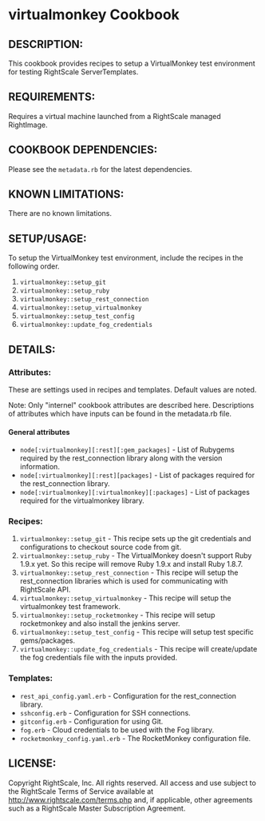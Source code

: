 # virtualmonkey Cookbook

## DESCRIPTION:

This cookbook provides recipes to setup a VirtualMonkey test environment for
testing RightScale ServerTemplates.

## REQUIREMENTS:

Requires a virtual machine launched from a RightScale managed RightImage.

## COOKBOOK DEPENDENCIES:

Please see the `metadata.rb` for the latest dependencies.

## KNOWN LIMITATIONS:

There are no known limitations.

## SETUP/USAGE:

To setup the VirtualMonkey test environment, include the recipes in the
following order.

1. `virtualmonkey::setup_git`
2. `virtualmonkey::setup_ruby`
3. `virtualmonkey::setup_rest_connection`
4. `virtualmonkey::setup_virtualmonkey`
5. `virtualmonkey::setup_test_config`
6. `virtualmonkey::update_fog_credentials`

## DETAILS:

### Attributes:

These are settings used in recipes and templates. Default values are noted.

Note: Only "internel" cookbook attributes are described here. Descriptions of
attributes which have inputs can be found in the metadata.rb file.

#### General attributes

* `node[:virtualmonkey][:rest][:gem_packages]` - List of Rubygems required by the
  rest_connection library along with the version information.
* `node[:virtualmonkey][:rest][packages]` - List of packages required for the
  rest_connection library.
* `node[:virtualmonkey][:virtualmonkey][:packages]` - List of packages required for
  the virtualmonkey library.

### Recipes:

1. `virtualmonkey::setup_git` - This recipe sets up the git credentials and
   configurations to checkout source code from git.
2. `virtualmonkey::setup_ruby` - The VirtualMonkey doesn't support Ruby 1.9.x yet. So
   this recipe will remove Ruby 1.9.x and install Ruby 1.8.7.
3. `virtualmonkey::setup_rest_connection` - This recipe will setup the rest_connection
   libraries which is used for communicating with RightScale API.
4. `virtualmonkey::setup_virtualmonkey` - This recipe will setup the virtualmonkey
   test framework.
5. `virtualmonkey::setup_rocketmonkey` - This recipe will setup rocketmonkey and also
   install the jenkins server.
6. `virtualmonkey::setup_test_config` - This recipe will setup test specific
   gems/packages.
7. `virtualmonkey::update_fog_credentials` - This recipe will create/update the fog
   credentials file with the inputs provided.

### Templates:

* `rest_api_config.yaml.erb` - Configuration for the rest_connection library.
* `sshconfig.erb` - Configuration for SSH connections.
* `gitconfig.erb` - Configuration for using Git.
* `fog.erb` - Cloud credentials to be used with the Fog library.
* `rocketmonkey_config.yaml.erb` - The RocketMonkey configuration file.

## LICENSE:

Copyright RightScale, Inc. All rights reserved.  All access and use subject to
the RightScale Terms of Service available at http://www.rightscale.com/terms.php
and, if applicable, other agreements such as a RightScale Master Subscription
Agreement.
